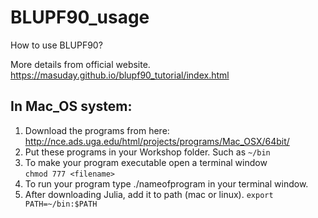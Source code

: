 # BLUPF90_usage
How to use BLUPF90?

More details from official website. https://masuday.github.io/blupf90_tutorial/index.html
## In Mac_OS system:

1.  Download the programs from here: http://nce.ads.uga.edu/html/projects/programs/Mac_OSX/64bit/
2.	Put these programs in your Workshop folder. Such as ``` ~/bin ```
3.	To make your program executable open a terminal window                                    
    ```chmod 777 <filename>```
4.	To run your program type ./nameofprogram in your terminal window.
5.  After downloading Julia, add it to path (mac or linux). ```export PATH=~/bin:$PATH```
